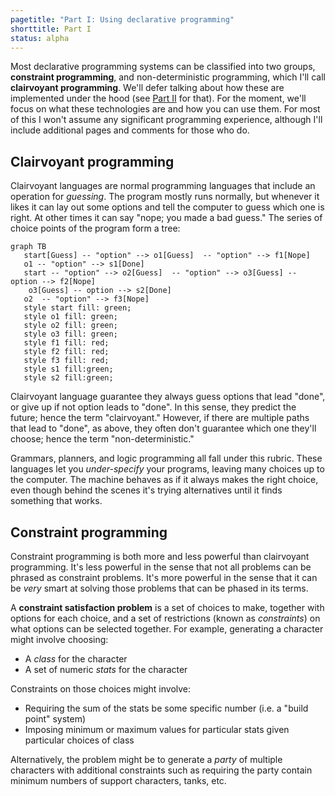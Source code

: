 ```yaml
---
pagetitle: "Part I: Using declarative programming"
shorttitle: Part I
status: alpha
---
```

Most declarative programming systems can be classified into two groups, **constraint programming**, and non-deterministic programming, which I'll call **clairvoyant programming**.  We'll defer talking about how these are implemented under the hood (see [Part II](part_ii) for that).  For the moment, we'll focus on what these technologies are and how you can use them.  For most of this I won't assume any significant programming experience, although I'll include additional pages and comments for those who do.

## Clairvoyant programming

Clairvoyant languages are normal programming languages that include an operation for *guessing*.  The program mostly runs normally, but whenever it likes it can lay out some options and tell the computer to guess which one is right.  At other times it can say "nope; you made a bad guess."  The series of choice points of the program form a tree:
```mermaid
graph TB
   start[Guess] -- "option" --> o1[Guess]  -- "option" --> f1[Nope]
   o1 -- "option" --> s1[Done]
   start -- "option" --> o2[Guess]  -- "option" --> o3[Guess] -- option --> f2[Nope]
    o3[Guess] -- option --> s2[Done]
   o2  -- "option" --> f3[Nope]
   style start fill: green;
   style o1 fill: green;
   style o2 fill: green;
   style o3 fill: green;
   style f1 fill: red;
   style f2 fill: red;
   style f3 fill: red;
   style s1 fill:green;
   style s2 fill:green;
```
Clairvoyant language guarantee they always guess options that lead "done", or give up if not option leads to "done".  In this sense, they predict the future; hence the term "clairvoyant."  However, if there are multiple paths that lead to "done", as above, they often don't guarantee which one they'll choose; hence the term "non-deterministic."

Grammars, planners, and logic programming all fall under this rubric.  These languages let you *under-specify* your programs, leaving many choices up to the computer.  The machine behaves as if it always makes the right choice, even though behind the scenes it's trying alternatives until it finds something that works.

## Constraint programming

Constraint programming is both more and less powerful than clairvoyant programming.  It's less powerful in the sense that not all problems can be phrased as constraint problems.  It's more powerful in the sense that it can be *very* smart at solving those problems that can be phased in its terms.

A **constraint satisfaction problem** is a set of choices to make, together with options for each choice, and a set of restrictions (known as *constraints*) on what options can be selected together.  For example, generating a character might involve choosing:

* A *class* for the character
* A set of numeric *stats* for the character

Constraints on those choices might involve:

* Requiring the sum of the stats be some specific number (i.e. a "build point" system)
* Imposing minimum or maximum values for particular stats given particular choices of class

Alternatively, the problem might be to generate a *party* of multiple characters with additional constraints such as requiring the party contain minimum numbers of support characters, tanks, etc.